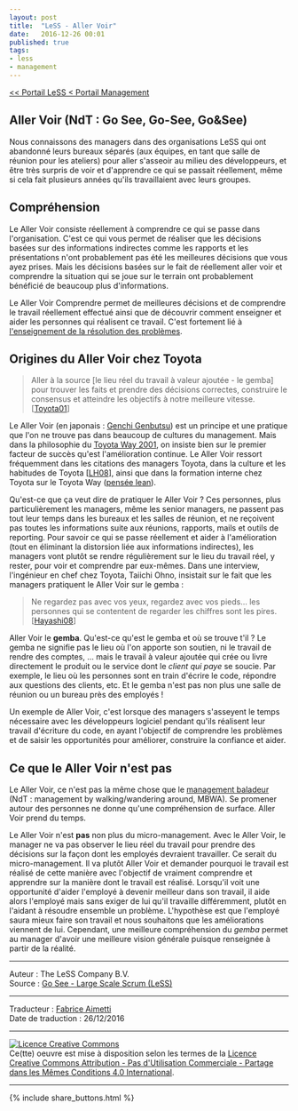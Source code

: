```yaml
---
layout: post
title:  "LeSS - Aller Voir"
date:   2016-12-26 00:01
published: true
tags:
- less
- management
---
```


[<< Portail LeSS < Portail Management](http://www.les-traducteurs-agiles.org/2016/12/26/less-portail-management.html)

## Aller Voir (NdT : Go See, Go-See, Go&See)

Nous connaissons des managers dans des organisations LeSS qui ont abandonné leurs bureaux séparés (aux équipes, en tant que salle de réunion pour les ateliers) pour aller s'asseoir au milieu des développeurs, et être très surpris de voir et d'apprendre ce qui se passait réellement, même si cela fait plusieurs années qu'ils travaillaient avec leurs groupes.

## Compréhension

Le Aller Voir consiste réellement à comprendre ce qui se passe dans l'organisation. C'est ce qui vous permet de réaliser que les décisions basées sur des informations indirectes comme les rapports et les présentations n'ont probablement pas été les meilleures décisions que vous ayez prises. Mais les décisions basées sur le fait de réellement aller voir et comprendre la situation qui se joue sur le terrain ont probablement bénéficié de beaucoup plus d'informations.

Le Aller Voir Comprendre permet de meilleures décisions et de comprendre le travail réellement effectué ainsi que de découvrir comment enseigner et aider les personnes qui réalisent ce travail. C'est fortement lié à [l'enseignement de la résolution des problèmes](http://www.les-traducteurs-agiles.org/2016/12/29/less-enseigner-la-resolution-de-probleme.html).

## Origines du Aller Voir chez Toyota

> Aller à la source [le lieu réel du travail à valeur ajoutée - le gemba] pour trouver les faits et prendre des décisions correctes, construire le consensus et atteindre les objectifs à notre meilleure vitesse. [[Toyota01](http://www.toyota-global.com/innovation/vision/)]

Le Aller Voir (en japonais : [Genchi Genbutsu](https://fr.wikipedia.org/wiki/Genchi_Genbutsu)) est un principe et une pratique que l'on ne trouve pas dans beaucoup de cultures du management. Mais dans la philosophie du [Toyota Way 2001](http://www.toyota-global.com/company/history_of_toyota/75years/data/conditions/philosophy/toyotaway2001.html), on insiste bien sur le premier facteur de succès qu'est l'amélioration continue. Le Aller Voir ressort fréquemment dans les citations des managers Toyota, dans la culture et les habitudes de Toyota [[LH08](https://www.amazon.com/Toyota-Culture-Heart-Soul-Way-ebook/dp/B0062Y5VGQ/ref=sr_1_1?ie=UTF8&qid=1413987082&sr=8-1&keywords=Toyota+Culture)], ainsi que dans la formation interne chez Toyota sur le Toyota Way ([pensée lean](http://less.works/less/principles/lean-thinking.html)).

Qu'est-ce que ça veut dire de pratiquer le Aller Voir ? Ces personnes, plus particulièrement les managers, même les senior managers, ne passent pas tout leur temps dans les bureaux et les salles de réunion, et ne reçoivent pas toutes les informations suite aux réunions, rapports, mails et outils de reporting. Pour savoir ce qui se passe réellement et aider à l'amélioration (tout en éliminant la distorsion liée aux informations indirectes), les managers vont plutôt se rendre régulièrement sur le lieu du travail réel, y rester, pour voir et comprendre par eux-mêmes. Dans une interview, l'ingénieur en chef chez Toyota, Taiichi Ohno, insistait sur le fait que les managers pratiquent le Aller Voir sur le gemba :

> Ne regardez pas avec vos yeux, regardez avec vos pieds... les personnes qui se contentent de regarder les chiffres sont les pires. [[Hayashi08](http://gembapantarei.com/2008/08/toyotas_top_engineer_on_how_to_develop_thinking_pe.html)]

Aller Voir le **gemba**. Qu'est-ce qu'est le gemba et où se trouve t'il ? Le gemba ne signifie pas le lieu où l'on apporte son soutien, ni le travail de rendre des comptes, ... mais le travail à valeur ajoutée qui crée ou livre directement le produit ou le service dont le _client qui paye_ se soucie. Par exemple, le lieu où les personnes sont en train d'écrire le code, répondre aux questions des clients, etc. Et le gemba n'est pas non plus une salle de réunion ou un bureau près des employés !

Un exemple de Aller Voir, c'est lorsque des managers s'asseyent le temps nécessaire avec les développeurs logiciel pendant qu'ils réalisent leur travail d'écriture du code, en ayant l'objectif de comprendre les problèmes et de saisir les opportunités pour améliorer, construire la confiance et aider.

## Ce que le Aller Voir n'est pas

Le Aller Voir, ce n'est pas la même chose que le [management baladeur](https://fr.wikipedia.org/wiki/Management_baladeur) (NdT : management by walking/wandering around, MBWA). Se promener autour des personnes ne donne qu'une compréhension de surface. Aller Voir prend du temps.

Le Aller Voir n'est **pas** non plus du micro-management. Avec le Aller Voir, le manager ne va pas observer le lieu réel du travail pour prendre des décisions sur la façon dont les employés devraient travailler. Ce serait du micro-management. Il va plutôt Aller Voir et demander pourquoi le travail est réalisé de cette manière avec l'objectif de vraiment comprendre et apprendre sur la manière dont le travail est réalisé. Lorsqu'il voit une opportunité d'aider l'employé à devenir meilleur dans son travail, il aide alors l'employé mais sans exiger de lui qu'il travaille différemment, plutôt en l'aidant à résoudre ensemble un problème. L'hypothèse est que l'employé saura mieux faire son travail et nous souhaitons que les améliorations viennent de lui. Cependant, une meilleure compréhension du _gemba_ permet au manager d'avoir une meilleure vision générale puisque renseignée à partir de la réalité.


---
Auteur : The LeSS Company B.V.  
Source : [Go See - Large Scale Scrum (LeSS)](http://less.works/less/management/go_see.html)  

---
Traducteur : [Fabrice Aimetti](http://www.fabrice-aimetti.fr/)  
Date de traduction : 26/12/2016  

---

<a rel="license" href="http://creativecommons.org/licenses/by-nc-sa/4.0/"><img alt="Licence Creative Commons" style="border-width:0" src="http://i.creativecommons.org/l/by-nc-sa/4.0/88x31.png" /></a><br />Ce(tte) oeuvre est mise à disposition selon les termes de la <a rel="license" href="http://creativecommons.org/licenses/by-nc-sa/4.0/">Licence Creative Commons Attribution - Pas d'Utilisation Commerciale - Partage dans les Mêmes Conditions 4.0 International</a>.

---

{% include share_buttons.html %}
